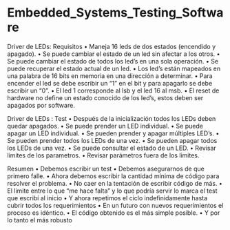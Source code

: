 # Embedded_Systems_Testing_Software
Driver de LEDs: Requisitos
• Maneja 16 leds de dos estados (encendido y apagado).
• Se puede cambiar el estado de un led sin afectar a los otros.
• Se puede cambiar el estado de todos los led’s en una sola
operación.
• Se puede recuperar el estado actual de un led.
• Los led’s están mapeados en una palabra de 16 bits en
memoria en una dirección a determinar.
• Para encender el led se debe escribir un “1” en el bit y para
apagarlo se debe escribir un “0”.
• El led 1 corresponde al lsb y el led 16 al msb.
• El reset de hardware no define un estado conocido de los
led’s, estos deben ser apagados por software.


Driver de LEDs : Test
• Después de la inicialización todos los LEDs
deben quedar apagados.
• Se puede prender un LED individual.
• Se puede apagar un LED individual.
• Se pueden prender y apagar múltiples LED’s.
• Se pueden prender todos los LEDs de una vez.
• Se pueden apagar todos los LEDs de una vez.
• Se puede consultar el estado de un LED.
• Revisar limites de los parametros.
• Revisar parámetros fuera de los limites.

Resumen
• Debemos escribir un test
• Debemos asegurarnos de que primero falle.
• Ahora debemos escribir la cantidad mínima de
código para resolver el problema.
• No caer en la tentación de escribir código de más.
• El limite entre lo que “me hace falta” y lo que podría servir lo
marca el test que escribí al inicio
• Y ahora repetimos el ciclo indefinidamente hasta
cubrir todos los requerimientos
• En un futuro con nuevos requerimientos el proceso es idéntico.
• El código obtenido es el más simple posible.
• Y por lo tanto el más robusto
